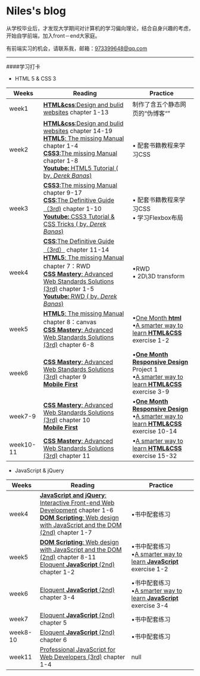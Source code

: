 # Niles's blog


从学校毕业后，才发现大学期间对计算机的学习偏向理论，结合自身兴趣的考虑，开始自学前端，加入front－end大家庭。  

有前端实习的机会，请联系我，邮箱：<973399648@qq.com>
***
####学习打卡
- HTML 5 & CSS 3
  

 Weeks|Reading| Practice
---|---|---
week1 | [**HTML&css**:Design and bulid websites](https://book.douban.com/subject/21338365/) chapter 1-13| 制作了含五个静态网页的“伪博客“”
week2 | [**HTML&css**:Design and bulid websites](https://book.douban.com/subject/21338365/)  chapter 14-19<br>[**HTML5**: The missing Manual](https://book.douban.com/subject/26354468/)  chapter 1-4<br>[**CSS3**:The missing Manual](https://book.douban.com/subject/17458569/) chapter 1-8<br>[**Youtube:** HTML5 Tutorial ( by. *Derek Banas*) ](https://www.youtube.com/watch?v=CUxH_rWSI1k)| • 配套书籍教程来学习CSS
week3|[**CSS3**:The missing Manual](https://book.douban.com/subject/17458569/) chapter 9-17<br>[**CSS**:The Definitive Guide（3rd)](https://book.douban.com/subject/2308234/)  chapter 1-10<br>[**Youtube:** CSS3 Tutorial & CSS Tricks ( by. *Derek Banas*) ](https://www.youtube.com/)|• 配套书籍教程来学习CSS<br>• 学习Flexbox布局
week4|[**CSS**:The Definitive Guide（3rd）](https://book.douban.com/subject/2308234/) chapter 11-14<br>[**HTML5**: The missing Manual](https://book.douban.com/subject/26354468/)  chapter 7：RWD<br>[**CSS Mastery**: Advanced Web Standards Solutions (3rd)](http://www.apress.com/9781430258636)  chapter 1-5<br>[**Youtube:** RWD ( by. *Derek Banas*) ](https://www.youtube.com/)|•RWD<br>• 2D\3D transform<br>
week5|[**HTML5**: The missing Manual](https://book.douban.com/subject/26354468/)  chapter 8：canvas<br>[**CSS Mastery**: Advanced Web Standards Solutions (3rd)](http://www.apress.com/9781430258636)  chapter 6-8<br>|•[One Month **html**](https://onemonth.com/courses/one-month-html/welcome)<br>•[A smarter way to learn **HTML&CSS**](http://www.asmarterwaytolearn.com/htmlcss/index-of-exercises.html) exercise 1-2
week6|[**CSS Mastery**: Advanced Web Standards Solutions (3rd)](http://www.apress.com/9781430258636)  chapter 9<br>[**Mobile First**](https://book.douban.com/subject/6892334/)|•[**One Month Responsive Design**](https://onemonth.com/courses/responsive-design/curriculum)  Project 1 <br>•[A smarter way to learn **HTML&CSS**](http://www.asmarterwaytolearn.com/htmlcss/index-of-exercises.html) exercise 3-9
week7-9|[**CSS Mastery**: Advanced Web Standards Solutions (3rd)](http://www.apress.com/9781430258636)  chapter 10<br>[**Mobile First**](https://book.douban.com/subject/6892334/)|•[**One Month Responsive Design**](https://onemonth.com/courses/responsive-design/curriculum)<br>•[A smarter way to learn **HTML&CSS**](http://www.asmarterwaytolearn.com/htmlcss/index-of-exercises.html) exercise 10-14
week10-11|[**CSS Mastery**: Advanced Web Standards Solutions (3rd)](http://www.apress.com/9781430258636)  chapter 11<br>|•[A smarter way to learn **HTML&CSS**](http://www.asmarterwaytolearn.com/htmlcss/index-of-exercises.html) exercise 15-32


- JavaScript & jQuery  

 Weeks|Reading| Practice
 ---|---|---
 week4|[**JavaScript and jQuery**: Interactive Front-end Web Development](https://book.douban.com/subject/20022383/) chapter 1-6<br>[**DOM Scripting**: Web design with JavaScript and the DOM (2nd)](https://book.douban.com/subject/5436113/) chapter 1-7|•书中配套练习
 week5|[**DOM Scripting**: Web design with JavaScript and the DOM (2nd)](https://book.douban.com/subject/5436113/) chapter 8-11<br>[Eloquent **JavaScript** (2nd)](http://eloquentjavascript.net/) chapter 1-2|•书中配套练习<br>•[A smarter way to learn **JavaScript**](http://asmarterwaytolearn.com/js/index-of-exercises.html) exercise 1-2
 week6|[Eloquent **JavaScript** (2nd)](http://eloquentjavascript.net/) chapter 3-4|•书中配套练习<br>•[A smarter way to learn **JavaScript**](http://asmarterwaytolearn.com/js/index-of-exercises.html) exercise 3-4
 week7|[Eloquent **JavaScript** (2nd)](http://eloquentjavascript.net/) chapter 5|•书中配套练习
 week8-10|[Eloquent **JavaScript** (2nd)](http://eloquentjavascript.net/) chapter 6|•书中配套练习
 week11|[Professional JavaScript for Web Developers (3rd)](https://book.douban.com/subject/10546125/) chapter 1-4|null 

